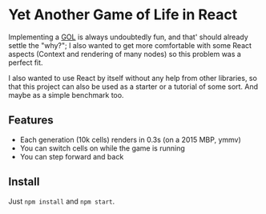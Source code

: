 # Yet Another Game of Life in React

Implementing a [GOL](https://en.wikipedia.org/wiki/Conway's_Game_of_Life) is always undoubtedly fun, and that' should already settle the "why?"; I also wanted to get more comfortable with some React aspects (Context and rendering of many nodes) so this problem was a perfect fit.

I also wanted to use React by itself without any help from other libraries, so that this project can also be used as a starter or a tutorial of some sort. And maybe as a simple benchmark too.

## Features

- Each generation (10k cells) renders in 0.3s (on a 2015 MBP, ymmv)
- You can switch cells on while the game is running
- You can step forward and back

## Install

Just `npm install` and `npm start`.
